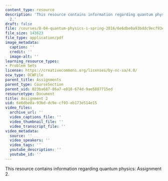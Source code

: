 ```yaml
---
content_type: resource
description: 'This resource contains information regarding quantum physics: Assignment
  2.'
draft: false
file: /courses/8-04-quantum-physics-i-spring-2016/6e6dbe0a93bddc9ecf93eb173e514e15_MIT8_04S16_ps2_2016.pdf
file_size: 143623
file_type: application/pdf
image_metadata:
  caption: ''
  credit: ''
  image-alt: ''
learning_resource_types:
- Problem Sets
license: https://creativecommons.org/licenses/by-nc-sa/4.0/
ocw_type: OCWFile
parent_title: Assignments
parent_type: CourseSection
parent_uid: 023ba687-86a7-e018-674d-9ae5887715ed
resourcetype: Document
title: Assignment 2
uid: 6e6dbe0a-93bd-dc9e-cf93-eb173e514e15
video_files:
  archive_url: ''
  video_captions_file: ''
  video_thumbnail_file: ''
  video_transcript_file: ''
video_metadata:
  source: ''
  video_speakers: ''
  video_tags: ''
  youtube_description: ''
  youtube_id: ''
---
```

This resource contains information regarding quantum physics: Assignment 2.